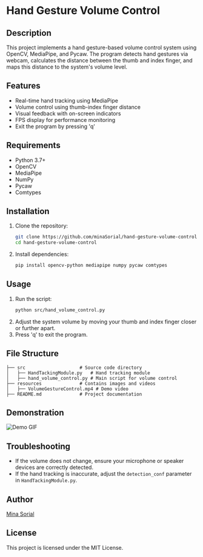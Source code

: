 # Hand Gesture Volume Control

## Description

This project implements a hand gesture-based volume control system using OpenCV, MediaPipe, and Pycaw. The program detects hand gestures via webcam, calculates the distance between the thumb and index finger, and maps this distance to the system's volume level.

## Features

- Real-time hand tracking using MediaPipe
- Volume control using thumb-index finger distance
- Visual feedback with on-screen indicators
- FPS display for performance monitoring
- Exit the program by pressing 'q'

## Requirements

- Python 3.7+
- OpenCV
- MediaPipe
- NumPy
- Pycaw
- Comtypes

## Installation

1. Clone the repository:

   ```bash
   git clone https://github.com/minaSorial/hand-gesture-volume-control.git
   cd hand-gesture-volume-control
   ```

2. Install dependencies:
   ```bash
   pip install opencv-python mediapipe numpy pycaw comtypes
   ```

## Usage

1. Run the script:
   ```bash
   python src/hand_volume_control.py
   ```
2. Adjust the system volume by moving your thumb and index finger closer or further apart.
3. Press 'q' to exit the program.

## File Structure

```
├── src                    # Source code directory
│   ├── HandTackingModule.py   # Hand tracking module
│   ├── hand_volume_control.py # Main script for volume control
├── resources              # Contains images and videos
│   ├── VolumeGestureControl.mp4 # Demo video
├── README.md              # Project documentation
```

## Demonstration

![Demo GIF](resources/VolumeGestureControl.gif)

## Troubleshooting

- If the volume does not change, ensure your microphone or speaker devices are correctly detected.
- If the hand tracking is inaccurate, adjust the `detection_conf` parameter in `HandTackingModule.py`.

## Author

[Mina Sorial](https://github.com/minaSorial)

## License

This project is licensed under the MIT License.
